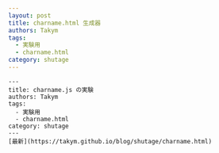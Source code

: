 ```yaml
---
layout: post
title: charname.html 生成器
authors: Takym
tags:
  - 実験用
  - charname.html
category: shutage
---
```


<pre><code id="code_of_charname_md">---
title: charname.js の実験
authors: Takym
tags:
  - 実験用
  - charname.html
category: shutage
---
[最新](https://takym.github.io/blog/shutage/charname.html)

</code></pre>
